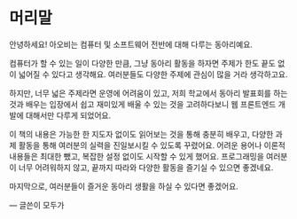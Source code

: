 # 머리말

안녕하세요! 아오비는 컴퓨터 및 소프트웨어 전반에 대해 다루는 동아리예요.

컴퓨터가 할 수 있는 일이 다양한 만큼, 그냥 동아리 활동을 하자면 주제가 한도 끝도 없이 넓어질 수 있다고 생각해요. 여러분들도 다양한 주제에 관심이 많을 거라 생각하고요.

하지만, 너무 넓은 주제라면 운영에 어려움이 있고, 저희 학교에서 동아리 발표회를 하는 것과 배우는 입장에서 쉽고 재미있게 배울 수 있는 것을 고려하다보니 웹 프론트엔드 개발에 대해서만 다루게 되었어요.

이 책의 내용은 가능한 한 지도자 없이도 읽어보는 것을 통해 충분히 배우고, 다양한 과제 활동을 통해 여러분의 실력을 진일보시킬 수 있도록 꾸렸어요. 어려운 용어나 이론적 내용들은 최대한 뺐고, 복잡한 설정 없이도 시작할 수 있게 했어요. 프로그래밍을 여러분이 너무 어려워하지 않고, 끝까지 따라와 다양한 활동을 즐기실 수 있으면 좋겠네요.

마지막으로, 여러분들이 즐거운 동아리 생활을 하실 수 있다면 좋겠어요.

— 글쓴이 모두가
